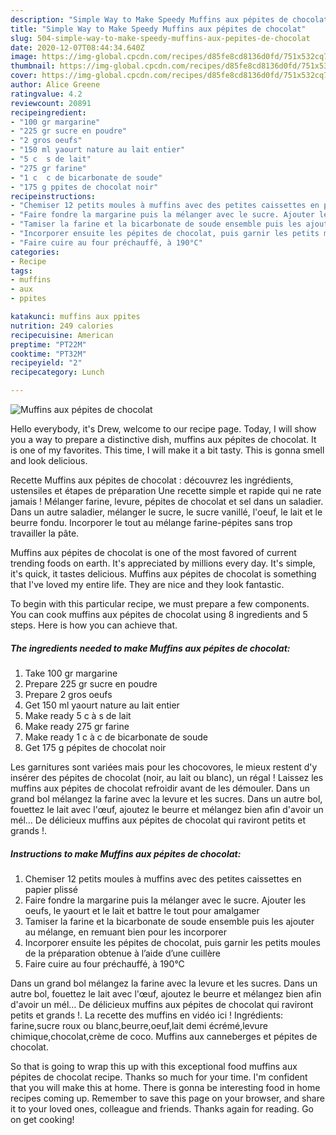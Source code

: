 ```yaml
---
description: "Simple Way to Make Speedy Muffins aux pépites de chocolat"
title: "Simple Way to Make Speedy Muffins aux pépites de chocolat"
slug: 504-simple-way-to-make-speedy-muffins-aux-pepites-de-chocolat
date: 2020-12-07T08:44:34.640Z
image: https://img-global.cpcdn.com/recipes/d85fe8cd8136d0fd/751x532cq70/muffins-aux-pepites-de-chocolat-photo-principale-de-la-recette.jpg
thumbnail: https://img-global.cpcdn.com/recipes/d85fe8cd8136d0fd/751x532cq70/muffins-aux-pepites-de-chocolat-photo-principale-de-la-recette.jpg
cover: https://img-global.cpcdn.com/recipes/d85fe8cd8136d0fd/751x532cq70/muffins-aux-pepites-de-chocolat-photo-principale-de-la-recette.jpg
author: Alice Greene
ratingvalue: 4.2
reviewcount: 20891
recipeingredient:
- "100 gr margarine"
- "225 gr sucre en poudre"
- "2 gros oeufs"
- "150 ml yaourt nature au lait entier"
- "5 c  s de lait"
- "275 gr farine"
- "1 c  c de bicarbonate de soude"
- "175 g ppites de chocolat noir"
recipeinstructions:
- "Chemiser 12 petits moules à muffins avec des petites caissettes en papier plissé"
- "Faire fondre la margarine puis la mélanger avec le sucre. Ajouter les oeufs, le yaourt et le lait et battre le tout pour amalgamer"
- "Tamiser la farine et la bicarbonate de soude ensemble puis les ajouter au mélange, en remuant bien pour les incorporer"
- "Incorporer ensuite les pépites de chocolat, puis garnir les petits moules de la préparation obtenue à l’aide d’une cuillère"
- "Faire cuire au four préchauffé, à 190°C"
categories:
- Recipe
tags:
- muffins
- aux
- ppites

katakunci: muffins aux ppites 
nutrition: 249 calories
recipecuisine: American
preptime: "PT22M"
cooktime: "PT32M"
recipeyield: "2"
recipecategory: Lunch

---
```



![Muffins aux pépites de chocolat](https://img-global.cpcdn.com/recipes/d85fe8cd8136d0fd/751x532cq70/muffins-aux-pepites-de-chocolat-photo-principale-de-la-recette.jpg)

Hello everybody, it's Drew, welcome to our recipe page. Today, I will show you a way to prepare a distinctive dish, muffins aux pépites de chocolat. It is one of my favorites. This time, I will make it a bit tasty. This is gonna smell and look delicious.

Recette Muffins aux pépites de chocolat : découvrez les ingrédients, ustensiles et étapes de préparation Une recette simple et rapide qui ne rate jamais ! Mélanger farine, levure, pépites de chocolat et sel dans un saladier. Dans un autre saladier, mélanger le sucre, le sucre vanillé, l&#39;oeuf, le lait et le beurre fondu. Incorporer le tout au mélange farine-pépites sans trop travailler la pâte.

Muffins aux pépites de chocolat is one of the most favored of current trending foods on earth. It's appreciated by millions every day. It's simple, it's quick, it tastes delicious. Muffins aux pépites de chocolat is something that I've loved my entire life. They are nice and they look fantastic.


To begin with this particular recipe, we must prepare a few components. You can cook muffins aux pépites de chocolat using 8 ingredients and 5 steps. Here is how you can achieve that.

<!--inarticleads1-->

##### The ingredients needed to make Muffins aux pépites de chocolat:

1. Take 100 gr margarine
1. Prepare 225 gr sucre en poudre
1. Prepare 2 gros oeufs
1. Get 150 ml yaourt nature au lait entier
1. Make ready 5 c à s de lait
1. Make ready 275 gr farine
1. Make ready 1 c à c de bicarbonate de soude
1. Get 175 g pépites de chocolat noir


Les garnitures sont variées mais pour les chocovores, le mieux restent d&#39;y insérer des pépites de chocolat (noir, au lait ou blanc), un régal ! Laissez les muffins aux pépites de chocolat refroidir avant de les démouler. Dans un grand bol mélangez la farine avec la levure et les sucres. Dans un autre bol, fouettez le lait avec l&#39;œuf, ajoutez le beurre et mélangez bien afin d&#39;avoir un mél… De délicieux muffins aux pépites de chocolat qui raviront petits et grands !. 

<!--inarticleads2-->

##### Instructions to make Muffins aux pépites de chocolat:

1. Chemiser 12 petits moules à muffins avec des petites caissettes en papier plissé
1. Faire fondre la margarine puis la mélanger avec le sucre. Ajouter les oeufs, le yaourt et le lait et battre le tout pour amalgamer
1. Tamiser la farine et la bicarbonate de soude ensemble puis les ajouter au mélange, en remuant bien pour les incorporer
1. Incorporer ensuite les pépites de chocolat, puis garnir les petits moules de la préparation obtenue à l’aide d’une cuillère
1. Faire cuire au four préchauffé, à 190°C


Dans un grand bol mélangez la farine avec la levure et les sucres. Dans un autre bol, fouettez le lait avec l&#39;œuf, ajoutez le beurre et mélangez bien afin d&#39;avoir un mél… De délicieux muffins aux pépites de chocolat qui raviront petits et grands !. La recette des muffins en vidéo ici ! Ingrédients: farine,sucre roux ou blanc,beurre,oeuf,lait demi écrémé,levure chimique,chocolat,crème de coco. Muffins aux canneberges et pépites de chocolat. 

So that is going to wrap this up with this exceptional food muffins aux pépites de chocolat recipe. Thanks so much for your time. I'm confident that you will make this at home. There is gonna be interesting food in home recipes coming up. Remember to save this page on your browser, and share it to your loved ones, colleague and friends. Thanks again for reading. Go on get cooking!

